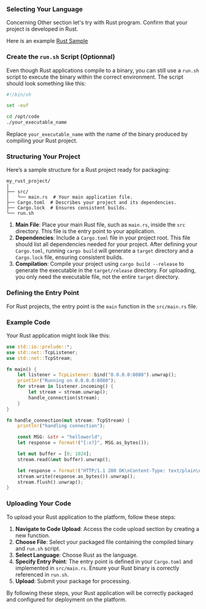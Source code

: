 ### Selecting Your Language

Concerning Other section let's try with Rust program. Confirm that your project is developed in Rust.

Here is an example [Rust Sample](https://github.com/aleph-im/aleph-vm/tree/main/examples/example_http_rust)

### Create the `run.sh` Script (Optionnal)

Even though Rust applications compile to a binary, you can still use a `run.sh` script to execute the binary within the correct environment. The script should look something like this:

```bash
#!/bin/sh

set -euf

cd /opt/code
./your_executable_name
```

Replace `your_executable_name` with the name of the binary produced by compiling your Rust project.

### Structuring Your Project

Here’s a sample structure for a Rust project ready for packaging:

```plaintext
my_rust_project/
│
├── src/
│   └── main.rs  # Your main application file.
├── Cargo.toml  # Describes your project and its dependencies.
├── Cargo.lock  # Ensures consistent builds.
└── run.sh
```

1. **Main File**: Place your main Rust file, such as `main.rs`, inside the `src` directory. This file is the entry point to your application.
2. **Dependencies**: Include a `Cargo.toml` file in your project root. This file should list all dependencies needed for your project. After defining your `Cargo.toml`, running `cargo build` will generate a `target` directory and a `Cargo.lock` file, ensuring consistent builds.
3. **Compilation**: Compile your project using `cargo build --release` to generate the executable in the `target/release` directory. For uploading, you only need the executable file, not the entire `target` directory.

### Defining the Entry Point

For Rust projects, the entry point is the `main` function in the `src/main.rs` file.

### Example Code

Your Rust application might look like this:

```rust
use std::io::prelude::*;
use std::net::TcpListener;
use std::net::TcpStream;

fn main() {
    let listener = TcpListener::bind("0.0.0.0:8080").unwrap();
    println!("Running on 0.0.0.0:8080");
    for stream in listener.incoming() {
        let stream = stream.unwrap();
        handle_connection(stream);
    }
}

fn handle_connection(mut stream: TcpStream) {
    println!("handling connection");

    const MSG: &str = "helloworld";
    let response = format!("{:x?}", MSG.as_bytes());

    let mut buffer = [0; 1024];
    stream.read(&mut buffer).unwrap();

    let response = format!("HTTP/1.1 200 OK\nContent-Type: text/plain\n\nOKIDOK\n{}", response);
    stream.write(response.as_bytes()).unwrap();
    stream.flush().unwrap();
}
```

### Uploading Your Code

To upload your Rust application to the platform, follow these steps:

1. **Navigate to Code Upload**: Access the code upload section by creating a new function.
2. **Choose File**: Select your packaged file containing the compiled binary and `run.sh` script.
3. **Select Language**: Choose Rust as the language.
4. **Specify Entry Point**: The entry point is defined in your `Cargo.toml` and implemented in `src/main.rs`. Ensure your Rust binary is correctly referenced in `run.sh`.
5. **Upload**: Submit your package for processing.

By following these steps, your Rust application will be correctly packaged and configured for deployment on the platform.